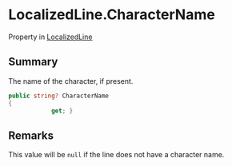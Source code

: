 # LocalizedLine.CharacterName

Property in [LocalizedLine](/docs/api/csharp/yarn.unity.localizedline.md)

## Summary


The name of the character, if present.


```csharp
public string? CharacterName
{
            get; }
```

## Remarks


This value will be  <code>null</code>  if the line does not have
a character name.


